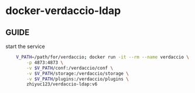 # docker-verdaccio-ldap

## GUIDE

start the service

```bash
    V_PATH=/path/for/verdaccio; docker run -it --rm --name verdaccio \
        -p 4873:4873 \
        -v $V_PATH/conf:/verdaccio/conf \
        -v $V_PATH/storage:/verdaccio/storage \
        -v $V_PATH/plugins:/verdaccio/plugins \
        zhiyuc123/verdaccio-ldap:v6
```
